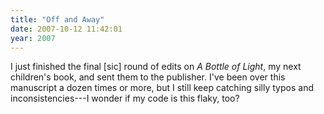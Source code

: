 ```yaml
---
title: "Off and Away"
date: 2007-10-12 11:42:01
year: 2007
---
```

I just finished the final [sic] round of edits on <em>A Bottle of Light</em>, my next children's book, and sent them to the publisher. I've been over this manuscript a dozen times or more, but I still keep catching silly typos and inconsistencies---I wonder if my code is this flaky, too?
